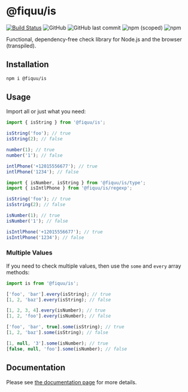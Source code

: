 # @fiquu/is

[![Build Status](https://travis-ci.org/fiquu/is.svg?branch=master)](https://travis-ci.org/fiquu/is)
![GitHub](https://img.shields.io/github/license/fiquu/is)
![GitHub last commit](https://img.shields.io/github/last-commit/fiquu/is)
![npm (scoped)](https://img.shields.io/npm/v/@fiquu/is)
![npm](https://img.shields.io/npm/dw/@fiquu/is)

Functional, dependency-free check library for Node.js and the browser (transpiled).

## Installation

```sh
npm i @fiquu/is
```

## Usage

Import all or just what you need:

```ts
import { isString } from '@fiquu/is';

isString('foo'); // true
isString(2); // false

number(1); // true
number('1'); // false

intlPhone('+12015556677'); // true
intlPhone('1234'); // false
```

```ts
import { isNumber, isString } from '@fiquu/is/type';
import { isIntlPhone } from '@fiquu/is/regexp';

isString('foo'); // true
isSstring(2); // false

isNumber(1); // true
isNumber('1'); // false

isIntlPhone('+12015556677'); // true
isIntlPhone('1234'); // false
```

### Multiple Values

If you need to check multiple values, then use the `some` and `every` array methods:

```ts
import is from '@fiquu/is';

['foo', 'bar'].every(isString); // true
[1, 2, 'baz'].every(isString); // false

[1, 2, 3, 4].every(isNumber); // true
[1, 2, 'foo'].every(isNumber); // false

['foo', 'bar', true].some(isString); // true
[1, 2, 'baz'].some(isString); // false

[1, null, '3'].some(isNumber); // true
[false, null, 'foo'].some(isNumber); // false
```

## Documentation

Please see [the documentation page](https://fiquu.github.io/is/) for more details.
